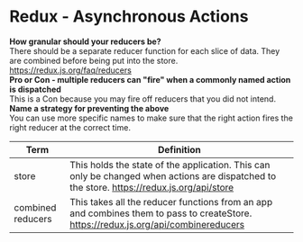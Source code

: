 # Redux - Asynchronous Actions 

__How granular should your reducers be?__  
There should be a separate reducer function for each slice of data. They are combined before being put into the store.  
https://redux.js.org/faq/reducers  
__Pro or Con - multiple reducers can "fire" when a commonly named action is dispatched__  
This is a Con because you may fire off reducers that you did not intend.  
__Name a strategy for preventing the above__  
You can use more specific names to make sure that the right action fires the right reducer at the correct time.

|Term | Definition |  
|---|---|
| store | This holds the state of the application. This can only be changed when actions are dispatched to the store. https://redux.js.org/api/store |
| combined reducers| This takes all the reducer functions from an app and combines them to pass to createStore. https://redux.js.org/api/combinereducers|
